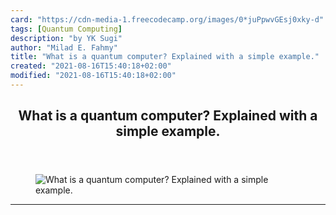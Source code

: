 ```yaml
---
card: "https://cdn-media-1.freecodecamp.org/images/0*juPpwvGEsj0xky-d"
tags: [Quantum Computing]
description: "by YK Sugi"
author: "Milad E. Fahmy"
title: "What is a quantum computer? Explained with a simple example."
created: "2021-08-16T15:40:18+02:00"
modified: "2021-08-16T15:40:18+02:00"
---
```

<div class="site-wrapper">
<main id="site-main" class="site-main outer">
<div class="inner">
<article class="post-full post tag-quantum-computing tag-programming tag-computer-science tag-python ">
<header class="post-full-header">
<h1 class="post-full-title">What is a quantum computer? Explained with a simple example.</h1>
</header>
<figure class="post-full-image">
<picture>
<source media="(max-width: 700px)" sizes="1px" srcset="data:image/gif;base64,R0lGODlhAQABAIAAAAAAAP///yH5BAEAAAAALAAAAAABAAEAAAIBRAA7 1w">
<source media="(min-width: 701px)" sizes="(max-width: 800px) 400px,
(max-width: 1170px) 700px,
1400px" srcset="https://cdn-media-1.freecodecamp.org/images/0*juPpwvGEsj0xky-d 300w,
https://cdn-media-1.freecodecamp.org/images/0*juPpwvGEsj0xky-d 600w,
https://cdn-media-1.freecodecamp.org/images/0*juPpwvGEsj0xky-d 1000w,
https://cdn-media-1.freecodecamp.org/images/0*juPpwvGEsj0xky-d 2000w">
<img onerror="this.style.display='none'" src="https://cdn-media-1.freecodecamp.org/images/0*juPpwvGEsj0xky-d" alt="What is a quantum computer? Explained with a simple example.">
</picture>
</figure>
<section class="post-full-content">
<div class="post-content medium-migrated-article">
</div>
<hr>
</section>
</article>
</div>
</main>
</div>
<!-- Google Tag Manager (noscript) -->
<!-- End Google Tag Manager (noscript) -->
